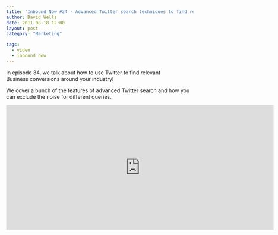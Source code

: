 ```yaml
---
title: 'Inbound Now #34 - Advanced Twitter search techniques to find relevant business conversations'
author: David Wells
date: 2011-08-18 12:00
layout: post
category: "Marketing"

tags:
  - video
  - inbound now
---
```


In episode 34, we talk about how to use Twitter to find relevant Business conversions around your industry!

We cover a bunch of the features of advanced Twitter search and how you can exclude the noise for different queries.

<iframe width="720" height="335" src="http://www.youtube.com/embed/Actu6y_dUQY" frameborder="0" allowfullscreen=""></iframe>
